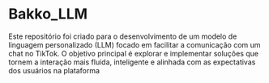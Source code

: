 # Bakko_LLM
Este repositório foi criado para o desenvolvimento de um modelo de linguagem personalizado (LLM) focado em facilitar a comunicação com um chat no TikTok. O objetivo principal é explorar e implementar soluções que tornem a interação mais fluida, inteligente e alinhada com as expectativas dos usuários na plataforma
